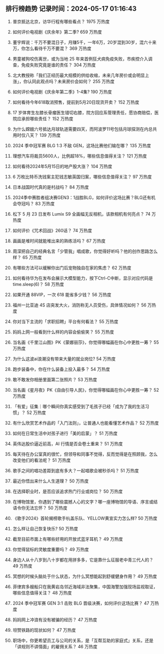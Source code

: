 
## 排行榜趋势 记录时间：2024-05-17 01:16:43
  
  1. 普京抵达北京，访华行程有哪些看点？ 1975 万热度
    
  2. 如何评价电视剧《庆余年》第二季? 659 万热度
    
  3. 董宇辉说：千万不要混日子，月赚5千，一年6万，20岁混到30岁，混六十来万，你怎么看待千万不要混？ 369 万热度
    
  4. 男童被狗咬伤离世，或为当地 25 年来首例狂犬病免疫失败，市疾控介入调查，免疫失败究竟是谁的责任？ 304 万热度
    
  5. 北大教授称「我们正经历最大规模的供给收缩，未来几年房价或会明显上涨」，你认同此观点吗？未来房价会如何？ 255 万热度
    
  6. 如何评价电视剧《庆余年第二季》1-4集? 190 万热度
    
  7. 如何看待今年618取消预售，提前到5月20日现货开卖？ 152 万热度
    
  8. 17 岁体育生左膝长骨瘤医生错切右膝，院方回应系管理责任，愿协商赔偿，医院应承担哪些责任？ 152 万热度
    
  9. 为什么嫦娥六号抵达月球轨道需要四天，而阿波罗11号包括月球探测在内总共用时仅八天？ 139 万热度
    
  10. 2024 季中冠军赛 BLG 1:3 不敌 GEN，这场比赛他们输在哪？ 135 万热度
    
  11. 理想汽车将裁员5600人，比例超18%，哪些信息值得关注？ 121 万热度
    
  12. 如何看待2024年5月15日的地产股大涨？ 104 万热度
    
  13. 6 万枚比特币洗钱案主犯钱志敏英国归案，哪些信息值得关注？ 97 万热度
    
  14. 日本战国时代真的是村战吗？ 84 万热度
    
  15. 2024季中赛胜者组决赛GEN3：1战胜BLG，如何评价这场比赛？BLG还有机会夺冠吗？ 83 万热度
    
  16. 松下 5 月 23 日发布 Lumix S9 全画幅无反相机，该款相机有何亮点？ 74 万热度
    
  17. 如何评价《咒术回战》260话？ 74 万热度
    
  18. 画画是堆时间就能堆出来的熟练活吗？ 67 万热度
    
  19. 周深把自己的经典名言「少管我」唱成歌，你觉得好听吗？他的创作思路怎么样？ 65 万热度
    
  20. 有哪些方法可以缓解你出门后宠物独自在家的焦虑？ 62 万热度
    
  21. 如何看待华为在发布会展示大模型能力，按下Ctrl-C中断，显示对应代码是time.sleep(6)？ 58 万热度
    
  22. 如果开通 88VIP，一次 618 能省多少钱？ 56 万热度
    
  23. 福州一比亚迪 4S 店突发大火，消防称无人员受伤，具体情况如何？ 56 万热度
    
  24. 你对当下主流的「求职招聘」平台有何看法？ 55 万热度
    
  25. 妈妈上网一般看到什么样的内容会偷偷笑？ 55 万热度
    
  26. 当名画《千里江山图》PK《蒙娜丽莎》，你觉得哪幅画在你心中更胜一筹？ 55 万热度
    
  27. 为什么这波ai浪潮没有带来大量的就业岗位? 54 万热度
    
  28. 跑步装备中，你在什么装备上投入最多？ 54 万热度
    
  29. 敢不敢发你相册里面第二张照片？ 53 万热度
    
  30. 当名画《星月夜》PK《自由引导人民》，你觉得哪幅画在你心中更胜一筹？ 52 万热度
    
  31. 「有爱」征集｜哪个瞬间你真实感受到了毛孩子已经「成为了我的生活习惯」？ 52 万热度
    
  32. 有什么欣赏艺术作品的「入门法则」，让普通人也能看懂艺术作品？ 52 万热度
    
  33. 如何在日常生活中对孩子进行「美的启蒙」？ 51 万热度
    
  34. 英伟达股价逼近前高，AI 行情是否会卷土重来？ 51 万热度
    
  35. 每天待在办公室真的很忙，但领导和同事不觉得，反而觉得是在照顾我，怎么改变他们的看法呢？ 51 万热度
    
  36. 歌手之间的唱功差距到底有多大？一起唱歌会被秒杀吗？ 51 万热度
    
  37. 最近你悟出来什么人生道理？ 50 万热度
    
  38. 在选择职业时，是否应该追求热门行业或岗位？ 50 万热度
    
  39. 在博物馆里，你遇到了哪些震撼人心的文字？哪一座博物馆的导语、序言或结语令你无法忘怀？ 50 万热度
    
  40. 《歌手2024》首轮揭榜歌手杭盖乐队、YELLOW黄宣实力怎么样? 50 万热度
    
  41. 怎么样让自己恢复快乐? 50 万热度
    
  42. 截至目前市面上有哪些好用的开放式蓝牙耳机？ 49 万热度
    
  43. 你觉得鼠标的灵敏度重要吗？ 49 万热度
    
  44. 身边人从十八岁到八十岁都在用拼多多，它是靠什么征服老中青三代人的？ 49 万热度
    
  45. 冥想的时候头脑处于什么状态，为什么冥想能起到舒缓健身作用？ 49 万热度
    
  46. 菲律宾多艘船只在我黄岩岛邻近海域非法聚集，中国海警加强现场监视取证，哪些信息值得关注？ 48 万热度
    
  47. 2024 季中冠军赛 GEN 3:1 击败 BLG 晋级决赛，如何评价这场比赛？ 47 万热度
    
  48. 妈妈网上冲浪有没有被骗的经历？ 47 万热度
    
  49. 坦赞铁路的现状如何？ 47 万热度
    
  50. 职场中，你更希望员工与公司的关系，是「互帮互助的家庭式」关系，还是「讲规则不讲情面」的雇佣关系？ 46 万热度
    